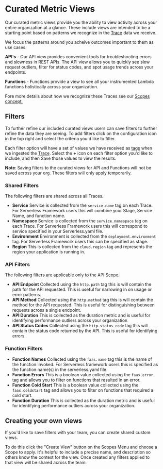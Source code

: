 <!--
title: Metric Views
menuText: Metric Views
description: A guide to using our metric views and create your own.
menuOrder: 2
-->
# Curated Metric Views 

Our curated metric views provide you the ability to view activity across your
entire organization at a glance.  These include views are intended to be a
starting point based on patterns we recognize in the [Trace](../concepts/traces.md)
data we receive. 

We focus the patterns around you acheive outcomes important to them as use
cases.

**API's** - Our API view provides convenient tools for troubleshooting errors
and slowness in REST APIs. The API view allows you to quickly see slow request
outliers, filter for status codes, and spot usage trends across your endpoints. 

**Functions** - Functions provide a view to see all your instrumented Lambda
functions holistically across your organization. 

Fore more details about how we recognize these Traces see our [Scopes concept.](../concepts/scopes.md)

## Filters

To further refine our included curated views users can save filters to further
refine the data they are seeing. To add filters click on the configuration icon
in the top right and select the criteria you'd like to filter. 

Each filter option will have a set of values we have received as
[tags](../concepts/tags.md) when we ingested the [Trace](traces.md). Select the
**+** icon on each filter option you'd like to include, and then Save those
values to view the results. 

**Note**: Saving filters to the curated views for API and Functions will not be
saved across your org. These filters will only apply temporarily. 

### Shared Filters

The following filters are shared across all Traces.

- **Service** Service is collected from the `service.name` tag on each Trace.
For Serverless Framework users this will combine your Stage, Service Name, and
function name. 
- **Namespace** Service is collected from the `service.namespace` tag on each
Trace. For Serverless Framework users this will correspond to service specified
in your Serverless.yaml file.
- **Environment** Environment is collected from the `deployment.environment` 
tag. For Serverless Framework users this can be specified as stage.
- **Region** This is collected from the `cloud.region` tag and represents the
region your application is running in. 

### API Filters

The following filters are applicable only to the API Scope. 

- **API Endpoint** Collected using the `http.path` tag this is will contain the
path for the API requested. This is useful for narrowing in on usage or error
patterns.
- **API Method**  Collected using the `http.method` tag this is will contain the
method for the API requested. This is useful for distinguishing between requests
across a single endpoint. 
- **API Duration** This is collected as the duration metric and is useful for
identifying performance outliers across your organization. 
- **API Status Codes**  Collected using the `http.status_code` tag this will 
contain the status code returned by the API. This is useful for identifying
errors.

### Function Filters
 
- **Function Names** Collected using the `faas.name` tag this is the name of the 
function invoked. For Serverless framework users this is specified as the
function name(s) in the serverless.yaml file. 
- **Function Errors** This is a boolean value collected using the `faas.error`
tag and allows you to filter on functions that resulted in an error. 
- **Function Cold Start** This is a boolean value collected using the 
`faas.coldstart` tag and allows you to filter on functions that required a cold
start.
- **Function Duration** This is collected as the duration metric and is useful
for identifying performance outliers across your organization. 

## Creating your own views

If you'd like to save filters with your team, you can create shared custom views.

To do this click the "Create View" button on the Scopes Menu and choose a Scope
to apply. It's helpful to include a precise name, and description so others know
the context for the view.  Once created any filters applied to that view will be
shared across the team. 
